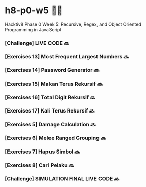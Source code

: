 # h8-p0-w5 🦊📑
Hacktiv8 Phase 0 Week 5: Recursive, Regex, and Object Oriented Programming in JavaScript

### [Challenge] LIVE CODE 🔜
### [Exercises 13] Most Frequent Largest Numbers 🔜
### [Exercises 14] Password Generator 🔜
### [Exercises 15] Makan Terus Rekursif 🔜
### [Exercises 16] Total Digit Rekursif 🔜
### [Exercises 17] Kali Terus Rekursif 🔜
### [Exercises 5] Damage Calculation 🔜
### [Exercises 6] Melee Ranged Grouping 🔜
### [Exercises 7] Hapus Simbol 🔜
### [Exercises 8] Cari Pelaku 🔜
### [Challenge] SIMULATION FINAL LIVE CODE 🔜
